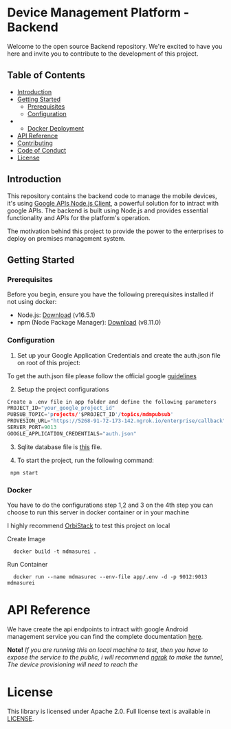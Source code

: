 # Device Management Platform - Backend

Welcome to the open source Backend repository. We're excited to have you here and invite you to contribute to the development of this project.

## Table of Contents

- [Introduction](#introduction)
- [Getting Started](#getting-started)
  - [Prerequisites](#prerequisites)
  - [Configuration](#configuration)
- - [Docker Deployment](#docker)
- [API Reference](#api-reference)
- [Contributing](#contributing)
- [Code of Conduct](CODE_OF_CONDUCT.md)
- [License](MITLICENSE.md)

## Introduction

This repository contains the backend code to manage the mobile devices, it's using [Google APIs Node.js Client](https://github.com/googleapis/google-api-nodejs-client/tree/main#google-apis-nodejs-client), a powerful solution for to intract with google APIs. The backend is built using Node.js and provides essential functionality and APIs for the platform's operation.

The motivation behind this project to provide the power to the enterprises to deploy on premises management system.

## Getting Started



### Prerequisites


Before you begin, ensure you have the following prerequisites installed if not using docker:

- Node.js: [Download](https://nodejs.org/) (v16.5.1) 
- npm (Node Package Manager): [Download](https://www.npmjs.com/get-npm) (v8.11.0)

### Configuration

1. Set up your Google Application Credentials and create the auth.json file on root of this project:


To get the auth.json file please follow the official google [guidelines](https://github.com/googleapis/google-api-nodejs-client/tree/main#service-account-credentials) 

2. Setup the project configurations

```c
Create a .env file in app folder and define the following parameters
PROJECT_ID="your_google_project_id"
PUBSUB_TOPIC='projects/'$PROJECT_ID'/topics/mdmpubsub'
PROVESION_URL="https://5268-91-72-173-142.ngrok.io/enterprise/callback"
SERVER_PORT=9013
GOOGLE_APPLICATION_CREDENTIALS="auth.json"
```

3. Sqlite database file is [this](app/mdm_database.sql) file.

4. To start the project, run the following command:

```shell 
 npm start
```


### Docker

You have to do the configurations step 1,2 and 3 on the 4th step you can choose to run this server in docker container or in your machine

I highly recommend [OrbiStack](https://orbstack.dev/download) to test this project on local

Create Image 
  ```shell 
    docker build -t mdmasurei .  
  ```

Run Container
  ```shell 
    docker run --name mdmasurec --env-file app/.env -d -p 9012:9013 mdmasurei 
  ```



# API Reference
We have create the api endpoints to intract with google Android management service you can find the complete documentation [here](https://documenter.getpostman.com/view/30355094/2s9YJgV1qa).


**Note!** *If you are running this on local machine to test, then you have to expose the service to the public, i will recommend [ngrok](https://ngrok.com/) to make the tunnel, The device provisioning will need to reach the* 

# License
This library is licensed under Apache 2.0. Full license text is available in [LICENSE](MITLICENSE.md).

